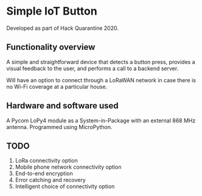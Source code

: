# Simple IoT Button
Developed as part of Hack Quarantine 2020.

## Functionality overview
A simple and straightforward device that detects a button press, provides
a visual feedback to the user, and performs a call to a backend server.

Will have an option to connect through a LoRaWAN network in case there is no
Wi-Fi coverage at a particular house.

## Hardware and software used
A Pycom LoPy4 module as a System-in-Package with an external 868 MHz antenna.
Programmed using MicroPython.

## TODO
1. LoRa connectivity option
2. Mobile phone network connectivity option
3. End-to-end encryption
4. Error catching and recovery
5. Intelligent choice of connectivity option